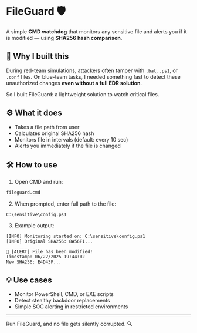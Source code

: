# FileGuard 🛡️

A simple **CMD watchdog** that monitors any sensitive file and alerts you if it is modified — using **SHA256 hash comparison**.

## 🎯 Why I built this

During red-team simulations, attackers often tamper with `.bat`, `.ps1`, or `.conf` files. On blue-team tasks, I needed something fast to detect these unauthorized changes **even without a full EDR solution**.

So I built FileGuard: a lightweight solution to watch critical files.

## ⚙️ What it does

- Takes a file path from user
- Calculates original SHA256 hash
- Monitors file in intervals (default: every 10 sec)
- Alerts you immediately if the file is changed

## 🛠 How to use

1. Open CMD and run:
```cmd
fileguard.cmd
```

2. When prompted, enter full path to the file:
```
C:\sensitive\config.ps1
```

3. Example output:
```
[INFO] Monitoring started on: C:\sensitive\config.ps1
[INFO] Original SHA256: 8A56F1...

🚨 [ALERT] File has been modified!
Timestamp: 06/22/2025 19:44:02
New SHA256: E4D43F...
```

## 💡 Use cases

- Monitor PowerShell, CMD, or EXE scripts
- Detect stealthy backdoor replacements
- Simple SOC alerting in restricted environments

---

Run FileGuard, and no file gets silently corrupted. 🔍
